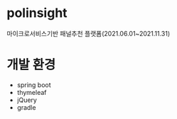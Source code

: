 # polinsight

마이크로서비스기반 패널추천 플랫폼(2021.06.01~2021.11.31)

# 개발 환경
- spring boot
- thymeleaf
- jQuery
- gradle